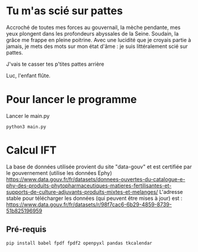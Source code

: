 # Tu m'as scié sur pattes

Accroché de toutes mes forces au gouvernail, la mèche pendante, mes yeux plongent dans les profondeurs abyssales de la Seine. Soudain, la grâce me frappe en pleine poitrine. Avec une lucidité que je croyais partie à jamais, je mets des mots sur mon état d'âme : je suis littéralement scié sur pattes.

J'vais te casser tes p'tites pattes arrière

Luc, l'enfant flûte.

# Pour lancer le programme

Lancer le main.py

`python3 main.py`

# Calcul IFT

La base de données utilisée provient du site "data-gouv" et est certifiée par le gouvernement (utilise les données Ephy)
https://www.data.gouv.fr/fr/datasets/donnees-ouvertes-du-catalogue-e-phy-des-produits-phytopharmaceutiques-matieres-fertilisantes-et-supports-de-culture-adjuvants-produits-mixtes-et-melanges/
L'adresse stable pour télécharger les données (qui peuvent être mises à jour) est :
https://www.data.gouv.fr/fr/datasets/r/98f7cac6-6b29-4859-8739-51b825196959

## Pré-requis

`pip install babel fpdf fpdf2 openpyxl pandas tkcalendar`
